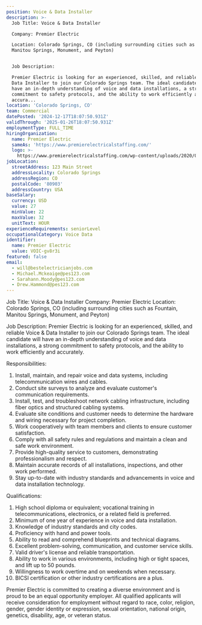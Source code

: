 ```yaml
---
position: Voice & Data Installer
description: >-
  Job Title: Voice & Data Installer

  Company: Premier Electric

  Location: Colorado Springs, CO (including surrounding cities such as Fountain,
  Manitou Springs, Monument, and Peyton)


  Job Description:

  Premier Electric is looking for an experienced, skilled, and reliable Voice &
  Data Installer to join our Colorado Springs team. The ideal candidate will
  have an in-depth understanding of voice and data installations, a strong
  commitment to safety protocols, and the ability to work efficiently and
  accura...
location: 'Colorado Springs, CO'
team: Commercial
datePosted: '2024-12-17T18:07:50.931Z'
validThrough: '2025-01-26T18:07:50.931Z'
employmentType: FULL_TIME
hiringOrganization:
  name: Premier Electric
  sameAs: 'https://www.premierelectricalstaffing.com/'
  logo: >-
    https://www.premierelectricalstaffing.com/wp-content/uploads/2020/05/Premier-Electrical-Staffing-logo.png
jobLocation:
  streetAddress: 123 Main Street
  addressLocality: Colorado Springs
  addressRegion: CO
  postalCode: '80903'
  addressCountry: USA
baseSalary:
  currency: USD
  value: 27
  minValue: 22
  maxValue: 32
  unitText: HOUR
experienceRequirements: seniorLevel
occupationalCategory: Voice Data
identifier:
  name: Premier Electric
  value: VOIC-gv8r3i
featured: false
email:
  - will@bestelectricianjobs.com
  - Michael.Mckeaige@pes123.com
  - Sarahann.Moody@pes123.com
  - Drew.Hammond@pes123.com
---
```




Job Title: Voice & Data Installer
Company: Premier Electric
Location: Colorado Springs, CO (including surrounding cities such as Fountain, Manitou Springs, Monument, and Peyton)

Job Description:
Premier Electric is looking for an experienced, skilled, and reliable Voice & Data Installer to join our Colorado Springs team. The ideal candidate will have an in-depth understanding of voice and data installations, a strong commitment to safety protocols, and the ability to work efficiently and accurately.

Responsibilities:

1. Install, maintain, and repair voice and data systems, including telecommunication wires and cables.
2. Conduct site surveys to analyze and evaluate customer's communication requirements.
3. Install, test, and troubleshoot network cabling infrastructure, including fiber optics and structured cabling systems.
4. Evaluate site conditions and customer needs to determine the hardware and wiring necessary for project completion.
5. Work cooperatively with team members and clients to ensure customer satisfaction.
6. Comply with all safety rules and regulations and maintain a clean and safe work environment.
7. Provide high-quality service to customers, demonstrating professionalism and respect.
8. Maintain accurate records of all installations, inspections, and other work performed.
9. Stay up-to-date with industry standards and advancements in voice and data installation technology.

Qualifications:

1. High school diploma or equivalent; vocational training in telecommunications, electronics, or a related field is preferred.
2. Minimum of one year of experience in voice and data installation.
3. Knowledge of industry standards and city codes.
4. Proficiency with hand and power tools.
5. Ability to read and comprehend blueprints and technical diagrams.
6. Excellent problem-solving, communication, and customer service skills.
7. Valid driver's license and reliable transportation.
8. Ability to work in various environments, including high or tight spaces, and lift up to 50 pounds.
9. Willingness to work overtime and on weekends when necessary.
10. BICSI certification or other industry certifications are a plus.

Premier Electric is committed to creating a diverse environment and is proud to be an equal opportunity employer. All qualified applicants will receive consideration for employment without regard to race, color, religion, gender, gender identity or expression, sexual orientation, national origin, genetics, disability, age, or veteran status.
